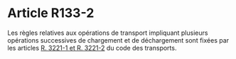 # Article R133-2

<p>Les règles relatives aux opérations de transport impliquant plusieurs opérations successives de chargement et de déchargement sont fixées par les articles <a href='/affichCodeArticle.do?cidTexte=LEGITEXT000023086525&idArticle=LEGIARTI000033450103&dateTexte=&categorieLien=cid' title='Code des transports - art. R3221-1 (VD)'>R. 3221-1 et R. 3221-2</a> du code des transports.</p>